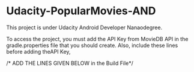 # Udacity-PopularMovies-AND
This project is under Udacity Android Developer Nanaodegree. 

To access the project, you must add the API Key from MovieDB API in the gradle.properties file that you should create. Also, include these lines before adding theAPI Key,

/* ADD THE LINES GIVEN BELOW in the Build File*/




